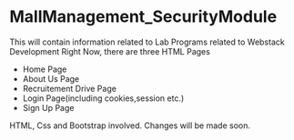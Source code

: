 # MallManagement_SecurityModule
This will contain information related to Lab Programs related to Webstack Development
Right Now, there are three HTML Pages
- Home Page
- About Us Page
- Recruitement Drive Page
- Login Page(including cookies,session etc.)
- Sign Up Page

HTML, Css and Bootstrap involved. Changes will be made soon.
